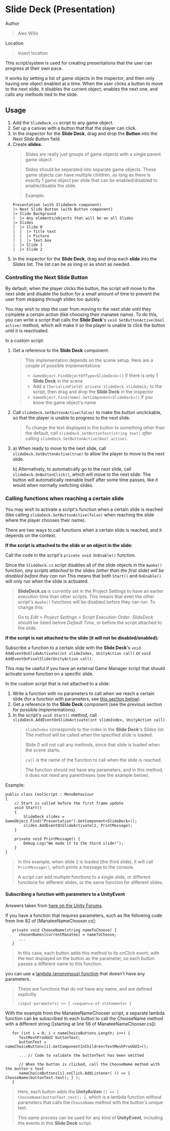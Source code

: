 # Slide Deck (Presentation)
Author
> Alex Wills

Location
> Insert location

This script/system is used for creating presentations that the user
can progress at their own pace.

It works by setting a list of game objects in the inspector, and then
only having one object enabled at a time. When the user clicks a button
to move to the next slide, it disables the current object, enables the next one,
and calls any methods tied to the slide.

## Usage

1. Add the `SlideDeck.cs` script to any game object.
2. Set up a canvas with a button that that the player can click.
3. In the inspector for the **Slide Deck**, drag and drop the **Button** into the
   *Next Slide Button* field.
4. Create **slides**.
   > Slides are really just groups of game objects with a single parent game object.
   >
   > Slides should be separated into separate game objects. These game objects
   > can have multiple children, as long as there is exactly 1 game object per
   > slide that can be enabled/disabled to enable/disable the slide.
   >
   > Example:
   ```
   Presentation (with SlideDeck component)
   |> Next Slide Button (with Button component)
   |> Slide Background
   |  |> Any elements/objects that will be on all Slides
   |> Slides
   |  |> Slide 0
   |  |  |> Title text
   |  |  |> Picture
   |  |  |> Text box
   |  |> Slide 1
   |  |> Slide 2 
   ```
5. In the inspector for the **Slide Deck**, drag and drop each **slide** into the *Slides*
   list. The list can be as long or as short as needed.

### Controlling the Next Slide Button
By default, when the player clicks the button, the script will move to the next slide
and disable the button for a small amount of time to prevent the user from skipping
through slides too quickly.

You may wish to stop the user from moving to the next slide until they complete a certain
action (like choosing their manatee name). To do this, you can write a script that
calls the **Slide Deck**'s `void SetButtonActive(bool active)` method, which will
make it so the player is unable to click the button until it is reactivated.

In a custom script:

1. Get a reference to the **Slide Deck** component.
   > This implementation depends on the scene setup. Here are a couple of
   > possible implementations:
   > - `GameObject.FindObjectOfType<SlideDeck>()` if there is only 1 **Slide Deck** in the scene
   > - Add a `[SerializeField] private SlideDeck slideDeck;` to the script, then drag and
   >   drop the **Slide Deck** in the inspector
   > - `GameObject.Find(name).GetComponent<SlideDeck>()` if you know the game object's name
   
2. Call `slideDeck.SetButtonActive(false)` to make the button unclickable, so that the player
   is unable to progress to the next slide.

   > To change the text displayed in the button to something other than the default,
   > call `slideDeck.SetButtonText(string text)` *after* calling `slideDeck.SetButtonActive(bool active)`.


3. a) When ready to move to the next slide, call `slideDeck.SetButtonActive(true)` to 
   allow the player to move to the next slide.

   b) Alternatively, to automatically go to the next slide, call 
   `slideDeck.OnButtonClick()`, which will move to the next slide. The button will
   automatically reenable itself after some time passes, like it would when normally
   switching slides.

### Calling functions when reaching a certain slide
You may wish to activate a script's function when a certain slide is reached (like
calling `slideDeck.SetButtonActive(false)` when reaching the slide where the player
chooses their name). 

There are two ways to call functions when a certain slide is reached, and it depends on
the context.

**If the script is attached to the slide or an object in the slide:**

Call the code in the script's `private void OnEnable()` function.

Since the `SlideDeck.cs` script disables all of the slide objects in the `Awake()` function, 
*any scripts attached to the slides (other than the first slide) will be disabled before they can run*
This means that both `Start()` and `OnEnable()` will only run when the slide is activated.

> **SlideDeck.cs** is currently set in the Project Settings to have an earlier execution time
> than other scripts. This means that even the other script's `Awake()` functions will
> be disabled before they can run. To change this:
> 
> Go to *Edit > Project Settings > Script Execution Order*. *SlideDeck* should be listed
> before *Default Time*, or before the script attached to the slide.



**If the script is not attached to the slide (it will not be disabled/enabled):**

Subscribe a function to a certain slide with the **Slide Deck**'s `void AddEventOnSlideActivate(int slideIndex, UnityAction call)` or `void AddEventOnFinalSlide(UnityAction call)`.

This may be useful if you have an external Game Manager script that should activate
some function on a specific slide.

In the custom script that is not attached to a slide:

1. Write a function with no parameters to call when we reach a certain slide
   (for a function *with* parameters, see [this section below](#subscribing-a-function-with-parameters-to-a-unityevent)).
2. Get a reference to the **Slide Deck** component (see the previous section 
   for possible implementations).
3. In the script's `void Start()` method, call 
   `slideDeck.AddEventOnSlideActivate(int slideIndex, UnityAction call)`
   > `slideIndex` corresponds to the index in the **Slide Deck**'s *Slides* list.
   > The method will be called when the specified slide is loaded.
   >
   > Slide 0 will not call any methods, since that slide is loaded when the scene
   > starts.
   >
   > `call` is the name of the function to call when the slide is reached.
   >
   > The function should not have any parameters, and in this method, it does not
   > need any parentheses (see the example below).

Example:
```
public class CoolScript : MonoBehaviour
{
    // Start is called before the first frame update
    void Start()
    {
        SlideDeck slides = GameObject.Find("Presentation").GetComponent<SlideDeck>();
        slides.AddEventOnSlideActivate(2, PrintMessage);    
    }

    private void PrintMessage() {
        Debug.Log("We made it to the third slide!");
    }
}
```
> In this example, when slide 2 is loaded (the third slide), it will call 
> `PrintMessage()`, which prints a message to the console.
>
> A script can add multiple functions to a single slide, or different functions
> for different slides, or the same function for different slides.
>

#### Subscribing a function with parameters to a UnityEvent
Answers taken from [here on the Unity Forums](https://discussions.unity.com/t/button-onclick-addlistener-how-to-pass-parameter-or-get-which-button-was-clicked-in-handler-method/179151/2).

If you have a function that requires parameters, such as the following code from
line 82 of [ManateeNameChooser.cs]:
```
   private void ChooseName(string nameToChoose) {
      chosenNames[currentManatee] = nameToChoose;
      ...
   }
```
> In this case, each button adds this method to its onClick event, with the
> text displayed on the button as the parameter, so each button passes a different
> name to this function.

you can use a [lambda (anonymous) function](https://learn.microsoft.com/en-us/dotnet/csharp/language-reference/operators/lambda-expressions) that doesn't have any parameters.
> These are functions that do not have any name, and are defined explicitly
>
> `(input-parameters) => { <sequence-of-statements> }`

With the example from the ManateeNameChooser script, a separate lambda function can be 
subscribed to each button to call the ChooseName method with a different string ([starting at line 56 of ManateeNameChooser.cs]):

```
   for (int i = 0; i < nameChoiceButtons.Length; i++) {
      TextMeshProUGUI buttonText;
      buttonText = nameChoiceButtons[i].GetComponentInChildren<TextMeshProUGUI>();
      
      ... // Code to validate the buttonText has been omitted

      // When the button is clicked, call the ChooseName method with the button's text
      nameChoiceButtons[i].onClick.AddListener( () => { ChooseName(buttonText.text); } );
   }
```
> Here, each button adds the **UnityAction** `() => { ChooseName(buttonText.text); }`,
> which is a lambda function without parameters that calls the `ChooseName` method with
> the button's unique text.
>
> This same process can be used for any kind of **UnityEvent**, including the events
> in this **Slide Deck** script.